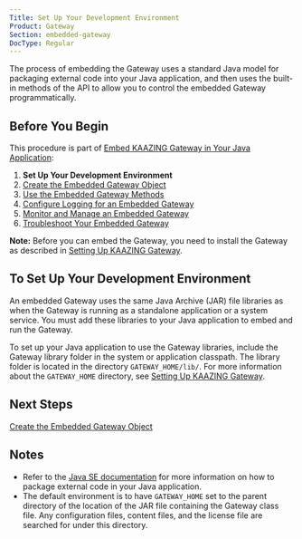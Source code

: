 ```yaml
---
Title: Set Up Your Development Environment
Product: Gateway
Section: embedded-gateway
DocType: Regular
---
```


The process of embedding the Gateway uses a standard Java model for packaging external code into your Java application, and then uses the built-in methods of the API to allow you to control the embedded Gateway programmatically.

Before You Begin
----------------

This procedure is part of [Embed KAAZING Gateway in Your Java Application](../embedded-gateway/o_embedded_gateway.md):

1.  **Set Up Your Development Environment**
2.  [Create the Embedded Gateway Object](../embedded-gateway/p_embedded_gateway_object.md)
3.  [Use the Embedded Gateway Methods](../embedded-gateway/p_embedded_gateway_methods.md)
4.  [Configure Logging for an Embedded Gateway](../embedded-gateway/p_embedded_gateway_logging.md)
5.  [Monitor and Manage an Embedded Gateway](../embedded-gateway/p_embedded_gateway_monitor.md)
6.  [Troubleshoot Your Embedded Gateway](../embedded-gateway/p_embedded_gateway_troubleshoot.md)

**Note:** Before you can embed the Gateway, you need to install the Gateway as described in [Setting Up KAAZING Gateway](../about/setup-guide.md).

To Set Up Your Development Environment
--------------------------------------

An embedded Gateway uses the same Java Archive (JAR) file libraries as when the Gateway is running as a standalone application or a system service. You must add these libraries to your Java application to embed and run the Gateway.

To set up your Java application to use the Gateway libraries, include the Gateway library folder in the system or application classpath. The library folder is located in the directory `GATEWAY_HOME/lib/`. For more information about the `GATEWAY_HOME` directory, see [Setting Up KAAZING Gateway](../about/setup-guide.md).

Next Steps
----------

[Create the Embedded Gateway Object](../embedded-gateway/p_embedded_gateway_object.md)

Notes
-----

-   Refer to the [Java SE documentation](http://docs.oracle.com/javase/7/docs/technotes/guides/jar/index.html "Java SE 7 Java Archive (JAR)-related APIs & Developer Guides") for more information on how to package external code in your Java application.
-   The default environment is to have `GATEWAY_HOME` set to the parent directory of the location of the JAR file containing the Gateway class file. Any configuration files, content files, and the license file are searched for under this directory.
